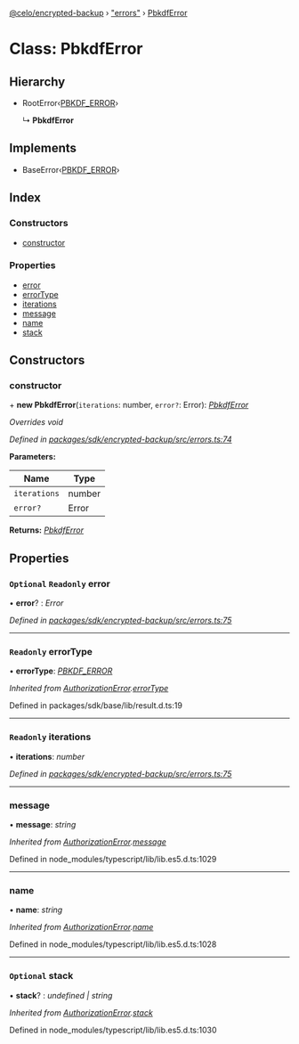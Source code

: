 [@celo/encrypted-backup](../README.md) › ["errors"](../modules/_errors_.md) › [PbkdfError](_errors_.pbkdferror.md)

# Class: PbkdfError

## Hierarchy

* RootError‹[PBKDF_ERROR](../enums/_errors_.backuperrortypes.md#pbkdf_error)›

  ↳ **PbkdfError**

## Implements

* BaseError‹[PBKDF_ERROR](../enums/_errors_.backuperrortypes.md#pbkdf_error)›

## Index

### Constructors

* [constructor](_errors_.pbkdferror.md#constructor)

### Properties

* [error](_errors_.pbkdferror.md#optional-readonly-error)
* [errorType](_errors_.pbkdferror.md#readonly-errortype)
* [iterations](_errors_.pbkdferror.md#readonly-iterations)
* [message](_errors_.pbkdferror.md#message)
* [name](_errors_.pbkdferror.md#name)
* [stack](_errors_.pbkdferror.md#optional-stack)

## Constructors

###  constructor

\+ **new PbkdfError**(`iterations`: number, `error?`: Error): *[PbkdfError](_errors_.pbkdferror.md)*

*Overrides void*

*Defined in [packages/sdk/encrypted-backup/src/errors.ts:74](https://github.com/celo-org/celo-monorepo/blob/master/packages/sdk/encrypted-backup/src/errors.ts#L74)*

**Parameters:**

Name | Type |
------ | ------ |
`iterations` | number |
`error?` | Error |

**Returns:** *[PbkdfError](_errors_.pbkdferror.md)*

## Properties

### `Optional` `Readonly` error

• **error**? : *Error*

*Defined in [packages/sdk/encrypted-backup/src/errors.ts:75](https://github.com/celo-org/celo-monorepo/blob/master/packages/sdk/encrypted-backup/src/errors.ts#L75)*

___

### `Readonly` errorType

• **errorType**: *[PBKDF_ERROR](../enums/_errors_.backuperrortypes.md#pbkdf_error)*

*Inherited from [AuthorizationError](_errors_.authorizationerror.md).[errorType](_errors_.authorizationerror.md#readonly-errortype)*

Defined in packages/sdk/base/lib/result.d.ts:19

___

### `Readonly` iterations

• **iterations**: *number*

*Defined in [packages/sdk/encrypted-backup/src/errors.ts:75](https://github.com/celo-org/celo-monorepo/blob/master/packages/sdk/encrypted-backup/src/errors.ts#L75)*

___

###  message

• **message**: *string*

*Inherited from [AuthorizationError](_errors_.authorizationerror.md).[message](_errors_.authorizationerror.md#message)*

Defined in node_modules/typescript/lib/lib.es5.d.ts:1029

___

###  name

• **name**: *string*

*Inherited from [AuthorizationError](_errors_.authorizationerror.md).[name](_errors_.authorizationerror.md#name)*

Defined in node_modules/typescript/lib/lib.es5.d.ts:1028

___

### `Optional` stack

• **stack**? : *undefined | string*

*Inherited from [AuthorizationError](_errors_.authorizationerror.md).[stack](_errors_.authorizationerror.md#optional-stack)*

Defined in node_modules/typescript/lib/lib.es5.d.ts:1030
